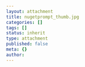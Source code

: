 ```yaml
---
layout: attachment
title: nugetprompt_thumb.jpg
categories: []
tags: []
status: inherit
type: attachment
published: false
meta: {}
author: 
---
```


